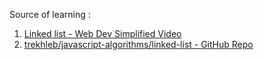 Source of learning :

1. [Linked list - Web Dev Simplified Video](https://www.youtube.com/watch?v=gJjPWA8wpQg&t=310s)
2. [trekhleb/javascript-algorithms/linked-list - GitHub Repo](https://github.com/trekhleb/javascript-algorithms/tree/master/src/data-structures/linked-list)

